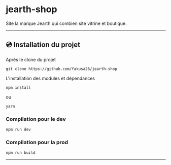 # jearth-shop

Site la marque Jearth qui combien site vitrine et boutique. 

---

## 💿 Installation du projet

Après le clone du projet

```
git clone https://github.com/Yakusa26/jearth-shop
```

L'installation des modules et dépendances

```
npm install
```

ou

```
yarn
```

### Compilation pour le dev

```
npm run dev
```

### Compilation pour la prod

```
npm run build
```

---
